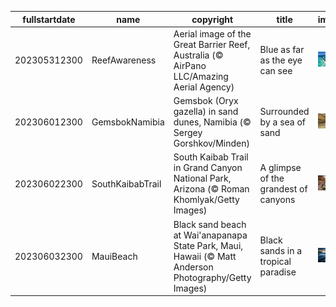 |fullstartdate|name|copyright|title|image|
|--|--|--|--|--|
202305312300|ReefAwareness|Aerial image of the Great Barrier Reef, Australia (© AirPano LLC/Amazing Aerial Agency)|Blue as far as the eye can see|![](/en-GB/2023/06/202305312300ReefAwareness.jpg)|
202306012300|GemsbokNamibia|Gemsbok (Oryx gazella) in sand dunes, Namibia (© Sergey Gorshkov/Minden)|Surrounded by a sea of sand|![](/en-GB/2023/06/202306012300GemsbokNamibia.jpg)|
202306022300|SouthKaibabTrail|South Kaibab Trail in Grand Canyon National Park, Arizona (© Roman Khomlyak/Getty Images)|A glimpse of the grandest of canyons|![](/en-GB/2023/06/202306022300SouthKaibabTrail.jpg)|
202306032300|MauiBeach|Black sand beach at Wai'anapanapa State Park, Maui, Hawaii (© Matt Anderson Photography/Getty Images)|Black sands in a tropical paradise|![](/en-GB/2023/06/202306032300MauiBeach.jpg)|
